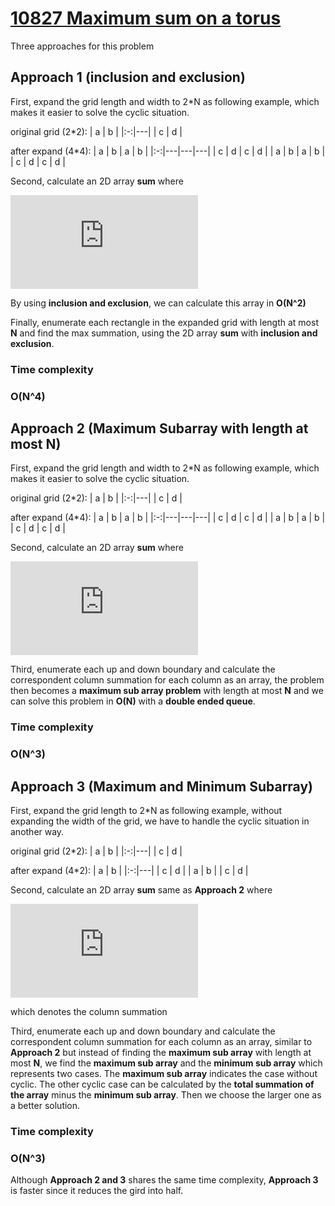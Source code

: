 # [10827 Maximum sum on a torus](https://uva.onlinejudge.org/external/108/10827.pdf)
Three approaches for this problem
## Approach 1 (inclusion and exclusion)
First, expand the grid length and width to 2*N as following example, which makes it easier to solve the cyclic situation.

original grid (2*2):
| a | b |
|:-:|---|
| c | d |

after expand (4*4):
| a | b | a | b |
|:-:|---|---|---|
| c | d | c | d |
| a | b | a | b |
| c | d | c | d |

Second, calculate an 2D array **sum** where 

![img1](http://www.sciweavers.org/tex2img.php?eq=%20%5Csum_%7Bi%3D0%7D%5E%7Bn%7D%5Csum_%7Bj%3D0%7D%5E%7Bm%7D%20grid%5Bi%5D%5Bj%5D&bc=White&fc=Black&im=jpg&fs=12&ff=arev&edit=0)


By using **inclusion and exclusion**, we can calculate this array in **O(N^2)**

Finally, enumerate each rectangle in the expanded grid with length at most **N** and find the max summation, using the 2D array **sum** with **inclusion and exclusion**.

### Time complexity
### O(N^4) 

## Approach 2 (Maximum Subarray with length at most N)
First, expand the grid length and width to 2*N as following example, which makes it easier to solve the cyclic situation.

original grid (2*2):
| a | b |
|:-:|---|
| c | d |

after expand (4*4):
| a | b | a | b |
|:-:|---|---|---|
| c | d | c | d |
| a | b | a | b |
| c | d | c | d |

Second, calculate an 2D array **sum** where 

![img2](http://www.sciweavers.org/tex2img.php?eq=sum%5Bn%5D%5Bm%5D%20%3D%20%5Csum_%7Bi%3D0%7D%5E%7Bn%7D%20grid%5Bi%5D%5Bm%5D&bc=White&fc=Black&im=jpg&fs=12&ff=arev&edit=0)


Third, enumerate each up and down boundary and calculate the correspondent column summation for each column as an array, the problem then becomes a **maximum sub array problem** with length at most **N** and we can solve this problem in **O(N)** with a **double ended queue**.

### Time complexity
### O(N^3) 

## Approach 3 (Maximum and Minimum Subarray)
First, expand the grid length to 2*N as following example, without expanding the width of the grid, we have to handle the cyclic situation in another way.

original grid (2*2):
| a | b |
|:-:|---|
| c | d |

after expand (4*2):
| a | b | 
|:-:|---|
| c | d |
| a | b |
| c | d | 

Second, calculate an 2D array **sum**  same as **Approach 2** where 


![img3](http://www.sciweavers.org/tex2img.php?eq=sum%5Bn%5D%5Bm%5D%20%3D%20%5Csum_%7Bi%3D0%7D%5E%7Bn%7D%20grid%5Bi%5D%5Bm%5D&bc=White&fc=Black&im=jpg&fs=12&ff=arev&edit=0)

which denotes the column summation

Third, enumerate each up and down boundary and calculate the correspondent column summation for each column as an array, similar to **Approach 2** but instead of finding the **maximum sub array** with length at most **N**, we find the **maximum sub array** and the **minimum sub array** which represents two cases. The **maximum sub array** indicates the case without cyclic. The other cyclic case can be calculated by the **total summation of the array** minus the **minimum sub array**. Then we choose the larger one as a better solution.

### Time complexity
### O(N^3) 

Although **Approach 2 and 3** shares the same time complexity, **Approach 3** is faster since it reduces the gird into half.
